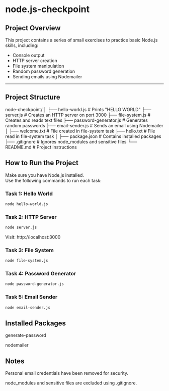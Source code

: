 # node.js-checkpoint

## Project Overview
This project contains a series of small exercises to practice basic Node.js skills, including:
- Console output
- HTTP server creation
- File system manipulation
- Random password generation
- Sending emails using Nodemailer

---

## Project Structure
node-checkpoint/
│
├── hello-world.js # Prints "HELLO WORLD"
├── server.js # Creates an HTTP server on port 3000
├── file-system.js # Creates and reads text files
├── password-generator.js # Generates random passwords
├── email-sender.js # Sends an email using Nodemailer
│
├── welcome.txt # File created in file-system task
├── hello.txt # File read in file-system task
│
├── package.json # Contains installed packages
├── .gitignore # Ignores node_modules and sensitive files
└── README.md # Project instructions

## How to Run the Project

Make sure you have Node.js installed.  
Use the following commands to run each task:

### Task 1: Hello World
```bash
node hello-world.js
```

### Task 2: HTTP Server
```bash
node server.js
```
Visit: http://localhost:3000

### Task 3: File System
```bash
node file-system.js
```

### Task 4: Password Generator
```bash
node password-generator.js
```
### Task 5: Email Sender
```bash
node email-sender.js
```
## Installed Packages

generate-password

nodemailer

## Notes
Personal email credentials have been removed for security.

node_modules and sensitive files are excluded using .gitignore.